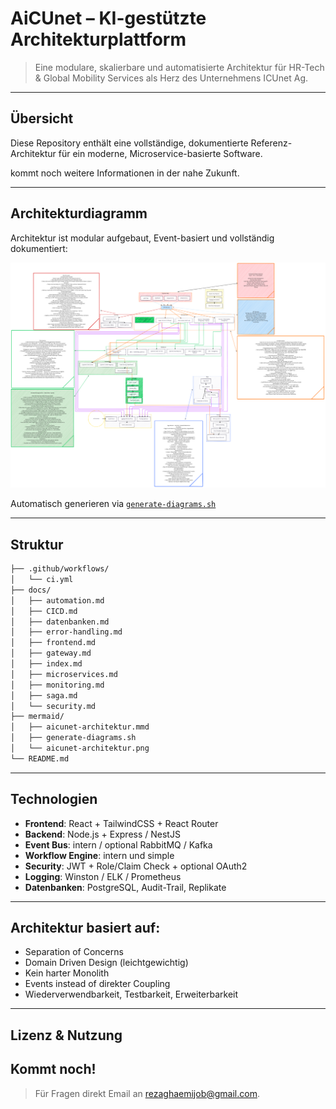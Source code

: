 # AiCUnet – KI-gestützte Architekturplattform

> Eine modulare, skalierbare und automatisierte Architektur für HR-Tech & Global Mobility Services als Herz des Unternehmens ICUnet Ag.

---

##  Übersicht

Diese Repository enthält eine vollständige, dokumentierte Referenz-Architektur für ein moderne, Microservice-basierte Software. 

kommt noch weitere Informationen in der nahe Zukunft.

---

##  Architekturdiagramm

Architektur ist modular aufgebaut, Event-basiert und vollständig dokumentiert:

![AiCUnet Architektur](./mermaid/aicunet-architektur.png)

Automatisch generieren via [`generate-diagrams.sh`](./mermaid/generate-diagrams.sh)

---

## Struktur

```bash
├── .github/workflows/             
│   └── ci.yml
├── docs/                         
│   ├── automation.md             
│   ├── CICD.md                   
│   ├── datenbanken.md            
│   ├── error-handling.md         
│   ├── frontend.md               
│   ├── gateway.md                
│   ├── index.md                  
│   ├── microservices.md          
│   ├── monitoring.md             
│   ├── saga.md                   
│   └── security.md               
├── mermaid/                      
│   ├── aicunet-architektur.mmd   
│   ├── generate-diagrams.sh      
│   └── aicunet-architektur.png   
└── README.md
```

---

## Technologien

- **Frontend**: React + TailwindCSS + React Router
- **Backend**: Node.js + Express / NestJS
- **Event Bus**: intern / optional RabbitMQ / Kafka
- **Workflow Engine**: intern und simple
- **Security**: JWT + Role/Claim Check + optional OAuth2
- **Logging**: Winston / ELK / Prometheus
- **Datenbanken**: PostgreSQL, Audit-Trail, Replikate

---

## Architektur basiert auf:

- Separation of Concerns
- Domain Driven Design (leichtgewichtig)
- Kein harter Monolith
- Events instead of direkter Coupling
- Wiederverwendbarkeit, Testbarkeit, Erweiterbarkeit

---

## Lizenz & Nutzung

Kommt noch! 
---

 > Für Fragen direkt Email an rezaghaemijob@gmail.com.

